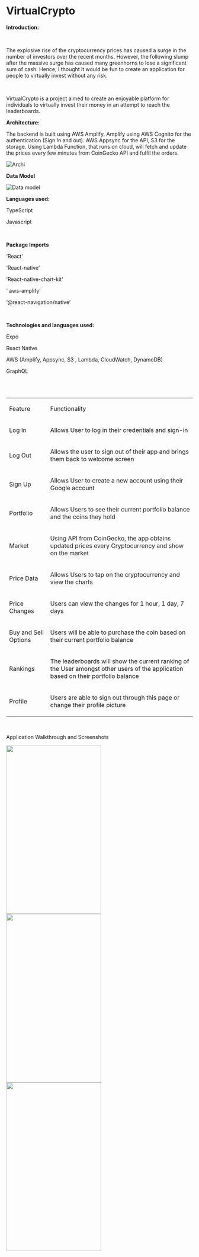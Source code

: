 # VirtualCrypto
<p><strong>Introduction:</strong></p>
<p>&nbsp;</p>
<p><span style="font-weight: 400;">The explosive rise of the cryptocurrency prices has caused a surge in the number of investors over the recent months. However, the following slump after the massive surge has caused many greenhorns to lose a significant sum of cash. Hence, I thought it would be fun to create an application for people to virtually invest without any risk.&nbsp;</span></p>
<p>&nbsp;</p>
<p><span style="font-weight: 400;">VirtualCrypto is a project aimed to create an enjoyable platform for individuals to virtually invest their money in an attempt to reach the leaderboards.</span></p>

<p><strong>Architecture:</strong></p>
<p><span style="font-weight: 400;">The backend is built using AWS Amplify. Amplify using AWS Cognito for the authentication (Sign In and out). AWS Appsync for the API, S3 for the storage. Using Lambda Function, that runs on cloud, will fetch and update the prices every few minutes from CoinGecko API and fulfil the orders.
  
  
![Archi](https://user-images.githubusercontent.com/64765004/128236895-acbf4e28-1997-476c-847f-8c071664b132.png)


<p><strong>Data Model</strong></p>
  
![Data model](https://user-images.githubusercontent.com/64765004/128237598-91f2e95e-890b-463c-96ea-2c92e2260d67.png)



<p><strong>Languages used:</strong></p>
<p><span style="font-weight: 400;">TypeScript</span></p>
<p><span style="font-weight: 400;">Javascript</span></p>
<p>&nbsp;</p>
<p><strong>Package Imports</strong></p>
<p><span style="font-weight: 400;">&lsquo;React&rsquo;</span></p>
<p><span style="font-weight: 400;">&lsquo;React-native&rsquo;</span></p>
<p><span style="font-weight: 400;">&lsquo;React-native-chart-kit&rsquo;</span></p>
<p><span style="font-weight: 400;">&lsquo; aws-amplify&rsquo;</span></p>
<p><span style="font-weight: 400;">&lsquo;@react-navigation/native&rsquo;</span></p>
<p>&nbsp;</p>
<p><strong>Technologies and languages used:</strong></p>
<p><span style="font-weight: 400;">Expo&nbsp;</span></p>
<p><span style="font-weight: 400;">React Native</span></p>
<p><span style="font-weight: 400;">AWS (Amplify, Appsync, S3 , Lambda, CloudWatch, DynamoDB)</span></p>
<p><span style="font-weight: 400;">GraphQL</span></p>
<p><br /><br /></p>
<table>
<tbody>
<tr>
<td>
<p><span style="font-weight: 400;">Feature</span></p>
</td>
<td>
<p><span style="font-weight: 400;">Functionality</span></p>
</td>
</tr>
<tr>
<td>
<p><span style="font-weight: 400;">Log In</span></p>
</td>
<td>
<p><span style="font-weight: 400;">Allows User to log in their credentials and sign-in</span></p>
</td>
</tr>
<tr>
<td>
<p><span style="font-weight: 400;">Log Out</span></p>
</td>
<td>
<p><span style="font-weight: 400;">Allows the user to sign out of their app and brings them back to welcome screen</span></p>
</td>
</tr>
<tr>
<td>
<p><span style="font-weight: 400;">Sign Up</span></p>
</td>
<td>
<p><span style="font-weight: 400;">Allows User to create a new account using their Google account</span></p>
</td>
</tr>
<tr>
<td>
<p><span style="font-weight: 400;">Portfolio</span></p>
</td>
<td>
<p><span style="font-weight: 400;">Allows Users to see their current portfolio balance and the coins they hold</span></p>
</td>
</tr>
<tr>
<td>
<p><span style="font-weight: 400;">Market</span></p>
</td>
<td>
<p><span style="font-weight: 400;">Using API from CoinGecko, the app obtains updated prices every Cryptocurrency and show on the market</span></p>
</td>
</tr>
<tr>
<td>
<p><span style="font-weight: 400;">Price Data</span></p>
</td>
<td>
<p><span style="font-weight: 400;">Allows Users to tap on the cryptocurrency and view the charts</span></p>
</td>
</tr>
<tr>
<td>
<p><span style="font-weight: 400;">Price Changes</span></p>
</td>
<td>
<p><span style="font-weight: 400;">Users can view the changes for 1 hour, 1 day, 7 days</span></p>
</td>
</tr>
<tr>
<td>
<p><span style="font-weight: 400;">Buy and Sell Options</span></p>
</td>
<td>
<p><span style="font-weight: 400;">Users will be able to purchase the coin based on their current portfolio balance</span></p>
</td>
</tr>
<tr>
<td>
<p><span style="font-weight: 400;">Rankings</span></p>
</td>
<td>
<p><span style="font-weight: 400;">The leaderboards will show the current ranking of the User amongst other users of the application based on their portfolio balance</span></p>
</td>
</tr>
<tr>
<td>
<p><span style="font-weight: 400;">Profile</span></p>
</td>
<td>
<p><span style="font-weight: 400;">Users are able to sign out through this page or change their profile picture</span></p>
</td>
</tr>
</tbody>
</table>
<p>&nbsp;</p>

  
<p>Application Walkthrough and Screenshots</p>
<p align="center">
  </p><img src="https://user-images.githubusercontent.com/64765004/128239553-ea4d6894-d941-4eeb-a0ce-6410fdd31555.jpg" width="256" height="455">
  <img src="screen2.png" width="256" height="455">
  <img src="screen3.png" width="256" height="455">


